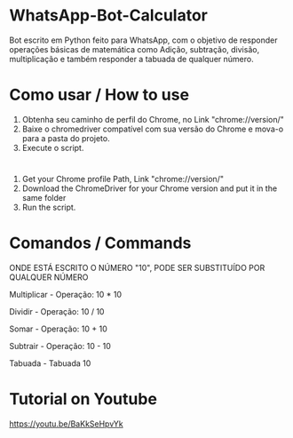 # WhatsApp-Bot-Calculator
Bot escrito em Python feito para WhatsApp, com o objetivo de responder operações básicas de matemática como Adição, subtração, divisão, multiplicação e também responder a tabuada de qualquer número.

# Como usar / How to use
1. Obtenha seu caminho de perfil do Chrome, no Link "chrome://version/"
2. Baixe o chromedriver compatível com sua versão do Chrome e mova-o para a pasta do projeto.
3. Execute o script.
#
1. Get your Chrome profile Path, Link "chrome://version/"
2. Download the ChromeDriver for your Chrome version and put it in the same folder
3. Run the script.

# Comandos / Commands
ONDE ESTÁ ESCRITO O NÚMERO "10", PODE SER SUBSTITUÍDO POR QUALQUER NÚMERO

Multiplicar - Operação: 10 * 10

Dividir - Operação: 10 / 10

Somar - Operação: 10 + 10

Subtrair - Operação: 10 - 10

Tabuada - Tabuada 10

# Tutorial on Youtube
https://youtu.be/BaKkSeHpvYk
